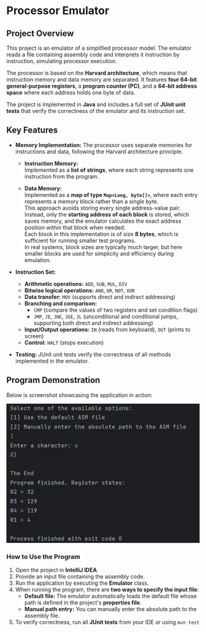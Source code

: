 # Processor Emulator

## Project Overview

This project is an emulator of a simplified processor model. The emulator reads a file containing assembly code and interprets it instruction by instruction, simulating processor execution.

The processor is based on the **Harvard architecture**, which means that instruction memory and data memory are separated. It features **four 64-bit general-purpose registers**, a **program counter (PC)**, and a **64-bit address space** where each address holds one byte of data.

The project is implemented in **Java** and includes a full set of **JUnit unit tests** that verify the correctness of the emulator and its instruction set.

## Key Features

- **Memory Implementation:**
  The processor uses separate memories for instructions and data, following the Harvard architecture principle.

    - **Instruction Memory:**  
      Implemented as a **list of strings**, where each string represents one instruction from the program.

    - **Data Memory:**  
      Implemented as a **map of type `Map<Long, byte[]>`**, where each entry represents a memory block rather than a single byte.  
      This approach avoids storing every single address-value pair.  
      Instead, only the **starting address of each block** is stored, which saves memory, and the emulator calculates the exact address position within that block when needed.  
      Each block in this implementation is of size **8 bytes**, which is sufficient for running smaller test programs.  
      In real systems, block sizes are typically much larger, but here smaller blocks are used for simplicity and efficiency during emulation.

- **Instruction Set:**
    - **Arithmetic operations:** `ADD`, `SUB`, `MUL`, `DIV`
    - **Bitwise logical operations:** `AND`, `OR`, `NOT`, `XOR`
    - **Data transfer:** `MOV` (supports direct and indirect addressing)
    - **Branching and comparison:** 
      - `CMP` (compare the values of two registers and set condition flags) 
      - `JMP`, `JE`, `JNE`, `JGE`, `JL` (unconditional and conditional jumps,
        supporting both direct and indirect addressing)
    - **Input/Output operations:** `IN` (reads from keyboard), `OUT` (prints to screen)
    - **Control:** `HALT` (stops execution)

- **Testing:**
  JUnit unit tests verify the correctness of all methods implemented in the emulator.

## Program Demonstration

Below is screenshot showcasing the application in action:

![Application screenshot](screenshots/screenshot.PNG)

### How to Use the Program

1. Open the project in **IntelliJ IDEA**.
2. Provide an input file containing the assembly code.
3. Run the application by executing the **Emulator** class.
4. When running the program, there are **two ways to specify the input file**:
    - **Default file:** The emulator automatically loads the default file whose path is defined in the project's **properties file**.
    - **Manual path entry:** You can manually enter the absolute path to the assembly file.
5. To verify correctness, run all **JUnit tests** from your IDE or using `mvn test`
